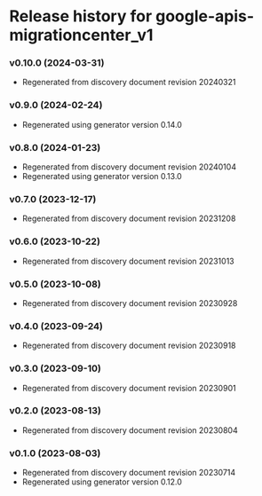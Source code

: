 # Release history for google-apis-migrationcenter_v1

### v0.10.0 (2024-03-31)

* Regenerated from discovery document revision 20240321

### v0.9.0 (2024-02-24)

* Regenerated using generator version 0.14.0

### v0.8.0 (2024-01-23)

* Regenerated from discovery document revision 20240104
* Regenerated using generator version 0.13.0

### v0.7.0 (2023-12-17)

* Regenerated from discovery document revision 20231208

### v0.6.0 (2023-10-22)

* Regenerated from discovery document revision 20231013

### v0.5.0 (2023-10-08)

* Regenerated from discovery document revision 20230928

### v0.4.0 (2023-09-24)

* Regenerated from discovery document revision 20230918

### v0.3.0 (2023-09-10)

* Regenerated from discovery document revision 20230901

### v0.2.0 (2023-08-13)

* Regenerated from discovery document revision 20230804

### v0.1.0 (2023-08-03)

* Regenerated from discovery document revision 20230714
* Regenerated using generator version 0.12.0

